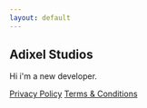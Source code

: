```yaml
---
layout: default
---
```


## Adixel Studios

Hi i'm a new developer.

[Privacy Policy](https://adixelstudios.github.io/PrivacyPolicy/)           [Terms & Conditions](https://adixelstudios.github.io/Terms&Conditions/)
